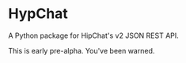HypChat
=======

A Python package for HipChat's v2 JSON REST API.

This is early pre-alpha. You've been warned.
